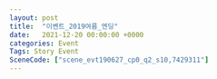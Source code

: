 ```yaml
---
layout: post
title:  "이벤트_2019여름_엔딩"
date:   2021-12-20 00:00:00 +0000
categories: Event
Tags: Story Event
SceneCode: ["scene_evt190627_cp0_q2_s10,7429311"]
---
```

